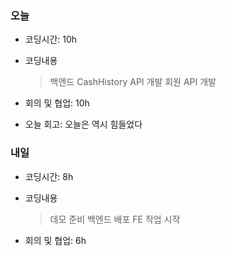 ### 오늘
- 코딩시간: 10h
- 코딩내용
  > 백엔드 CashHistory API 개발
  > 회원 API 개발

- 회의 및 협업: 10h
- 오늘 회고: 오늘은 역시 힘들었다

### 내일
- 코딩시간: 8h
- 코딩내용
  > 데모 준비
  > 백엔드 배포
  > FE 작업 시작
  
- 회의 및 협업: 6h
